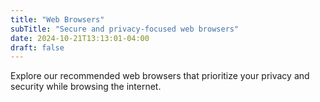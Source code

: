 ```yaml
---
title: "Web Browsers"
subTitle: "Secure and privacy-focused web browsers"
date: 2024-10-21T13:13:01-04:00
draft: false
---
```


Explore our recommended web browsers that prioritize your privacy and security while browsing the internet.
